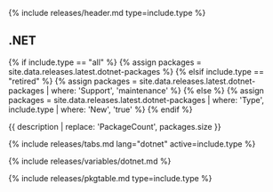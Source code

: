 {% include releases/header.md type=include.type %}

## .NET

{% if include.type == "all" %}
  {% assign packages = site.data.releases.latest.dotnet-packages %}
{% elsif include.type == "retired" %}
  {% assign packages = site.data.releases.latest.dotnet-packages | where: 'Support', 'maintenance' %}
{% else %}
  {% assign packages = site.data.releases.latest.dotnet-packages | where: 'Type', include.type | where: 'New', 'true' %}
{% endif %}

{{ description | replace: 'PackageCount', packages.size }}

{% include releases/tabs.md lang="dotnet" active=include.type %}

{% include releases/variables/dotnet.md %}

{% include releases/pkgtable.md type=include.type %}